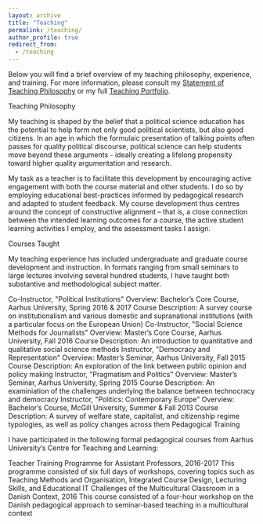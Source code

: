 ```yaml
---
layout: archive
title: "Teaching"
permalink: /teaching/
author_profile: true
redirect_from:
  - /teaching
---
```


Below you will find a brief overview of my teaching philosophy, experience, and training. For more information, please consult my [Statement of Teaching Philosophy](https://anthonykevins.github.io/files/Teaching_Philosophy.pdf) or my full [Teaching Portfolio](https://anthonykevins.github.io/files/Teaching_Portfolio.pdf).

Teaching Philosophy

My teaching is shaped by the belief that a political science education has the potential to help form not only good political scientists, but also good citizens. In an age in which the formulaic presentation of talking points often passes for quality political discourse, political science can help students move beyond these arguments - ideally creating a lifelong propensity toward higher quality argumentation and research.

My task as a teacher is to facilitate this development by encouraging active engagement with both the course material and other students. I do so by employing educational best-practices informed by pedagogical research and adapted to student feedback. My course development thus centres around the concept of constructive alignment – that is, a close connection between the intended learning outcomes for a course, the active student learning activities I employ, and the assessment tasks I assign.

Courses Taught

My teaching experience has included undergraduate and graduate course development and instruction. In formats ranging from small seminars to large lectures involving several hundred students, I have taught both substantive and methodological subject matter.

Co-Instructor, "Political Institutions"
Overview: Bachelor’s Core Course, Aarhus University, Spring 2016 & 2017
Course Description: A survey course on institutionalism and various domestic and supranational institutions (with a particular focus on the European Union)
Co-Instructor, "Social Science Methods for Journalists"
Overview: Master’s Core Course, Aarhus University, Fall 2016
Course Description: An introduction to quantitative and qualitative social science methods
Instructor, "Democracy and Representation"
Overview: Master’s Seminar, Aarhus University, Fall 2015
Course Description: An exploration of the link between public opinion and policy making
Instructor, "Pragmatism and Politics"
Overview: Master’s Seminar, Aarhus University, Spring 2015
Course Description: An examiniation of the challenges underlying the balance between technocracy and democracy
Instructor, "Politics: Contemporary Europe"
Overview: Bachelor’s Course, McGill University, Summer & Fall 2013
Course Description: A survey of welfare state, capitalist, and citizenship regime typologies, as well as policy changes across them
Pedagogical Training

I have participated in the following formal pedagogical courses from Aarhus University’s Centre for Teaching and Learning:

Teacher Training Programme for Assistant Professors, 2016-2017
This programme consisted of six full days of workshops, covering topics such as Teaching Methods and Organisation, Integrated Course Design, Lecturing Skills, and Educational IT
Challenges of the Multicultural Classroom in a Danish Context, 2016
This course consisted of a four-hour workshop on the Danish pedagogical approach to seminar-based teaching in a multicultural context